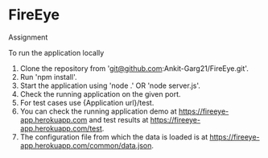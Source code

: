 # FireEye
Assignment

To run the application locally
  1) Clone the repository from 'git@github.com:Ankit-Garg21/FireEye.git'.
  2) Run 'npm install'.
  3) Start the application using 'node .' OR 'node server.js'.
  4) Check the running application on the given port.
  5) For test cases use {Application url}/test.
  6) You can check the running application demo at https://fireeye-app.herokuapp.com and test results at https://fireeye-app.herokuapp.com/test.
  7) The configuration file from which the data is loaded is at https://fireeye-app.herokuapp.com/common/data.json.
